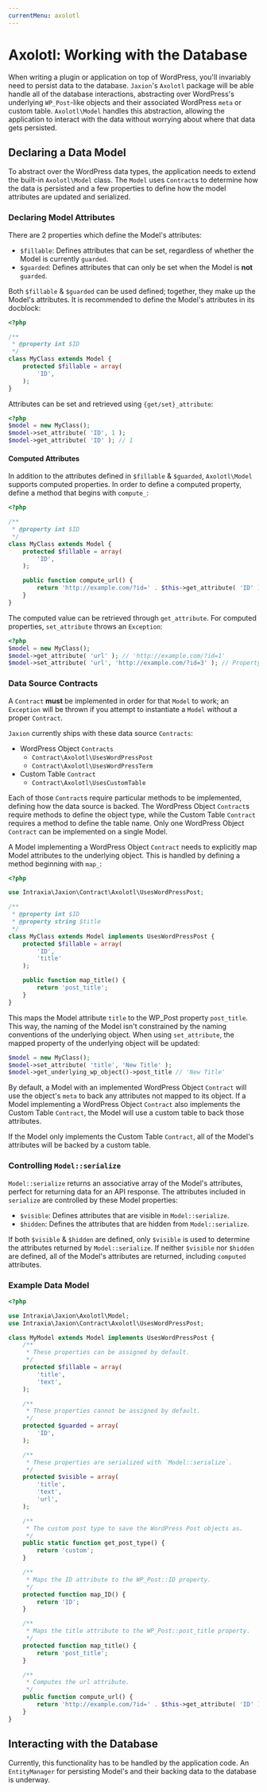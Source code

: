 ```yaml
---
currentMenu: axolotl
---
```

# Axolotl: Working with the Database

When writing a plugin or application on top of WordPress, you'll invariably need to persist data to the database. `Jaxion`'s `Axolotl` package will be able handle all of the database interactions, abstracting over WordPress's underlying `WP_Post`-like objects and their associated WordPress `meta` or custom table. `Axolotl\Model` handles this abstraction, allowing the application to interact with the data without worrying about where that data gets persisted.

## Declaring a Data Model

To abstract over the WordPress data types, the application needs to extend the built-in `Axolotl\Model` class. The `Model` uses `Contract`s to determine how the data is persisted and a few properties to define how the model attributes are updated and serialized.

### Declaring Model Attributes

There are 2 properties which define the Model's attributes:

* `$fillable`: Defines attributes that can be set, regardless of whether the Model is currently `guarded`.
* `$guarded`: Defines attributes that can only be set when the Model is **not** `guarded`.

Both `$fillable` & `$guarded` can be used defined; together, they make up the Model's attributes. It is recommended to define the Model's attributes in its docblock:

```php
<?php

/**
 * @property int $ID
 */
class MyClass extends Model {
	protected $fillable = array(
		'ID',
	);
}
```

Attributes can be set and retrieved using `{get/set}_attribute`:

```php
<?php
$model = new MyClass();
$model->set_attribute( 'ID', 1 );
$model->get_attribute( 'ID' ); // 1
```

#### Computed Attributes

In addition to the attributes defined in `$fillable` & `$guarded`, `Axolotl\Model` supports computed properties. In order to define a computed property, define a method that begins with `compute_`:

```php
<?php

/**
 * @property int $ID
 */
class MyClass extends Model {
	protected $fillable = array(
		'ID',
	);

	public function compute_url() {
		return 'http://example.com/?id=' . $this->get_attribute( 'ID' );
	}
}
```

The computed value can be retrieved through `get_attribute`. For computed properties, `set_attribute` throws an `Exception`:

```php
<?php
$model = new MyClass();
$model->get_attribute( 'url' ); // 'http://example.com/?id=1'
$model->set_attribute( 'url', 'http://example.com/?id=3' ); // PropertyDoesNotExistException
```

### Data Source Contracts

A `Contract` **must** be implemented in order for that `Model` to work; an `Exception` will be thrown if you attempt to instantiate a `Model` without a proper `Contract`.

`Jaxion` currently ships with these data source `Contracts`:

* WordPress Object `Contracts`
  * `Contract\Axolotl\UsesWordPressPost`
  * `Contract\Axolotl\UsesWordPressTerm`
* Custom Table `Contract`
  * `Contract\Axolotl\UsesCustomTable`

Each of those `Contract`s require particular methods to be implemented, defining how the data source is backed. The WordPress Object `Contract`s require methods to define the object type, while the Custom Table `Contract` requires a method to define the table name. Only one WordPress Object `Contract` can be implemented on a single Model.

A Model implementing a WordPress Object `Contract` needs to explicitly map Model attributes to the underlying object. This is handled by defining a method beginning with `map_`:

```php
<?php

use Intraxia\Jaxion\Contract\Axolotl\UsesWordPressPost;

/**
 * @property int $ID
 * @property string $title
 */
class MyClass extends Model implements UsesWordPressPost {
	protected $fillable = array(
		'ID',
		'title'
	);

	public function map_title() {
		return 'post_title';
	}
}
```

This maps the Model attribute `title` to the WP_Post property `post_title`. This way, the naming of the Model isn't constrained by the naming conventions of the underlying object. When using `set_attribute`, the mapped property of the underlying object will be updated:

```php
$model = new MyClass();
$model->set_attribute( 'title', 'New Title' );
$model->get_underlying_wp_object()->post_title // 'New Title'
```

By default, a Model with an implemented WordPress Object `Contract` will use the object's `meta` to back any attributes not mapped to its object. If a Model implementing a WordPress Object `Contract` also implements the Custom Table `Contract`, the Model will use a custom table to back those attributes.

If the Model only implements the Custom Table `Contract`, all of the Model's attributes will be backed by a custom table.

### Controlling `Model::serialize`

`Model::serialize` returns an associative array of the Model's attributes, perfect for returning data for an API response. The attributes included in `serialize` are controlled by these Model properties:

* `$visible`: Defines attributes that are visible in `Model::serialize`.
* `$hidden`: Defines the attributes that are hidden from `Model::serialize`.

If both `$visible` & `$hidden` are defined, only `$visible` is used to determine the attributes returned by `Model::serialize`. If neither `$visible` nor `$hidden` are defined, all of the Model's attributes are returned, including `computed` attributes.

### Example Data Model

```php
<?php

use Intraxia\Jaxion\Axolotl\Model;
use Intraxia\Jaxion\Contract\Axolotl\UsesWordPressPost;

class MyModel extends Model implements UsesWordPressPost {
	/**
	 * These properties can be assigned by default.
	 */
	protected $fillable = array(
		'title',
		'text',
	);

	/**
	 * These properties cannot be assigned by default.
	 */
	protected $guarded = array(
		'ID',
	);

	/**
	 * These properties are serialized with `Model::serialize`.
	 */
	protected $visible = array(
		'title',
		'text',
		'url',
	);

	/**
	 * The custom post type to save the WordPress Post objects as.
	 */
	public static function get_post_type() {
		return 'custom';
	}

	/**
	 * Maps the ID attribute to the WP_Post::ID property.
	 */
	protected function map_ID() {
		return 'ID';
	}

	/**
	 * Maps the title attribute to the WP_Post::post_title property.
	 */
	protected function map_title() {
		return 'post_title';
	}

	/**
	 * Computes the url attribute.
	 */
	public function compute_url() {
		return 'http://example.com/?id=' . $this->get_attribute( 'ID' );
	}
}
```

## Interacting with the Database

Currently, this functionality has to be handled by the application code. An `EntityManager` for persisting Model's and their backing data to the database is underway.
